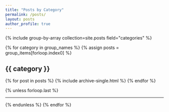 ```yaml
---
title: "Posts by Category"
permalink: /posts/
layout: posts
author_profile: true
---
```


{% include group-by-array collection=site.posts field="categories" %}

{% for category in group_names %}
  {% assign posts = group_items[forloop.index0] %}
  <h2 id="{{ category | slugify }}" class="archive__subtitle">{{ category }}</h2>

  {% for post in posts %}
    {% include archive-single.html %}
  {% endfor %}

  {% unless forloop.last %}
    <hr>
  {% endunless %}
{% endfor %}
